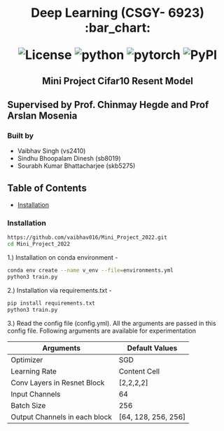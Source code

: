 <h1 align="center">
<p>Deep Learning (CSGY- 6923) :bar_chart:</p>
<p align="center">
<img alt="License" src="https://img.shields.io/badge/License-Apache_2.0-blue.svg">
<img alt="python" src="https://img.shields.io/badge/python-%3E%3D3.8-blue?logo=python">
<img alt="pytorch" src="https://img.shields.io/badge/PyTorch-%23EE4C2C3">
<img alt="PyPI" src="https://img.shields.io/badge/release-v1.0-brightgreen?logo=apache&logoColor=brightgreen">
</p>
</h1>

<h2 align="center">
<p>Mini Project Cifar10 Resent Model </p>
</h2>

## Supervised by Prof. Chinmay Hegde and Prof Arslan Mosenia 

### Built by 
- Vaibhav Singh (vs2410)
- Sindhu Bhoopalam Dinesh (sb8019)
- Sourabh Kumar Bhattacharjee (skb5275)


## Table of Contents

<!-- TOC -->

- [Installation](#installation)  


<!-- /TOC -->

### Installation

```bash
https://github.com/vaibhav016/Mini_Project_2022.git
cd Mini_Project_2022
```
1.) Installation on conda environment -  
```bash
conda env create --name v_env --file=environments.yml
python3 train.py
```
2.) Installation via requirements.txt -
```bash
pip install requirements.txt
python3 train.py
```

3.) Read the config file (config.yml). All the arguments are passed in this config file. 
Following arguments are available for experimentation

| Arguments  | Default Values |
| ------------------------------| ------------- |
| Optimizer                     | SGD  |
| Learning Rate                 | Content Cell  |
| Conv Layers in Resnet Block   | [2,2,2,2]  |
| Input Channels                | 64  |
| Batch Size                    | 256  |
| Output Channels in each block |  [64, 128, 256, 256]  |
    
    
